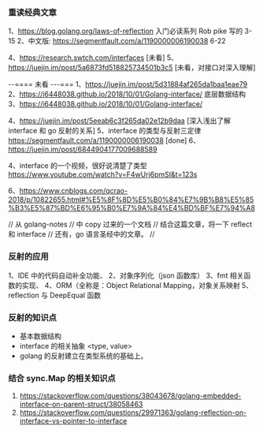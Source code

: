 ### 重读经典文章
1、https://blog.golang.org/laws-of-reflection 入门必读系列 Rob pike 写的 3-15
2、中文版: https://segmentfault.com/a/1190000006190038 6-22

4、https://research.swtch.com/interfaces [未看]
5、https://juejin.im/post/5a6873fd518825734501b3c5 [未看，对接口对深入理解]

--==== 未看 ---===
1、https://juejin.im/post/5d31884af265da1baa1eae79
2、https://i6448038.github.io/2018/10/01/Golang-interface/ 底层数据结构
3、https://i6448038.github.io/2018/10/01/Golang-interface/

4、https://juejin.im/post/5eeab6c3f265da02e12b9daa [深入浅出了解 interface 和 go 反射的关系]
5、interface 的类型与反射三定律 https://segmentfault.com/a/1190000006190038 [done]
6、https://juejin.im/post/6844904177009688589 

4、interface 的一个视频，很好说清楚了类型
https://www.youtube.com/watch?v=F4wUrj6pmSI&t=123s

6、https://www.cnblogs.com/qcrao-2018/p/10822655.html#%E5%8F%8D%E5%B0%84%E7%9B%B8%E5%85%B3%E5%87%BD%E6%95%B0%E7%9A%84%E4%BD%BF%E7%94%A8

// 从 golang-notes
// 中 copy 过来的一个文档
// 结合这篇文章，将一下 reflect 和 interface
// 还有，go 语言圣经中的文章。
//


### 反射的应用
1、IDE 中的代码自动补全功能、
2、对象序列化（json 函数库）
3、fmt 相关函数的实现、
4、ORM（全称是：Object Relational Mapping，对象关系映射
5、reflection 与 DeepEqual 函数

### 反射的知识点
- 基本数据结构
- interface 的相关抽象 <type, value> 
- golang 的反射建立在类型系统的基础上。

### 结合 sync.Map 的相关知识点
1. https://stackoverflow.com/questions/38043678/golang-embedded-interface-on-parent-struct/38058463
2. https://stackoverflow.com/questions/29971363/golang-reflection-on-interface-vs-pointer-to-interface